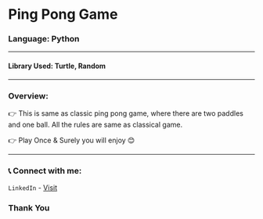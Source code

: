 # Ping Pong Game

### Language: Python 

---

#### Library Used: Turtle, Random

--- 

### Overview:

👉 This is same as classic ping pong game, where there are two paddles and one ball. All the rules are same as classical game.

👉 Play Once & Surely you will enjoy 😊 

---

### 📞 Connect with me:

`LinkedIn` - [Visit](https://linkedin.com/in/anshmnsoni)

### Thank You
